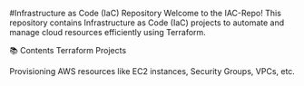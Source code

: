 #Infrastructure as Code (IaC) Repository
Welcome to the IAC-Repo!
This repository contains Infrastructure as Code (IaC) projects to automate and manage cloud resources efficiently using Terraform.

📚 Contents
Terraform Projects

Provisioning AWS resources like EC2 instances, Security Groups, VPCs, etc.
